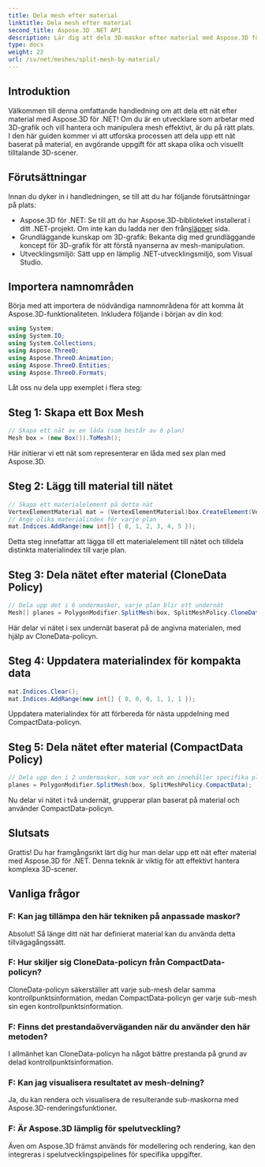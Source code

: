 ```yaml
---
title: Dela mesh efter material
linktitle: Dela mesh efter material
second_title: Aspose.3D .NET API
description: Lär dig att dela 3D-maskor efter material med Aspose.3D för .NET. Förbättra scenens organisation och effektivitet. Steg-för-steg-guide för utvecklare.
type: docs
weight: 22
url: /sv/net/meshes/split-mesh-by-material/
---
```

## Introduktion
Välkommen till denna omfattande handledning om att dela ett nät efter material med Aspose.3D för .NET! Om du är en utvecklare som arbetar med 3D-grafik och vill hantera och manipulera mesh effektivt, är du på rätt plats. I den här guiden kommer vi att utforska processen att dela upp ett nät baserat på material, en avgörande uppgift för att skapa olika och visuellt tilltalande 3D-scener.
## Förutsättningar
Innan du dyker in i handledningen, se till att du har följande förutsättningar på plats:
-  Aspose.3D för .NET: Se till att du har Aspose.3D-biblioteket installerat i ditt .NET-projekt. Om inte kan du ladda ner den från[släpper](https://releases.aspose.com/3d/net/) sida.
- Grundläggande kunskap om 3D-grafik: Bekanta dig med grundläggande koncept för 3D-grafik för att förstå nyanserna av mesh-manipulation.
- Utvecklingsmiljö: Sätt upp en lämplig .NET-utvecklingsmiljö, som Visual Studio.
## Importera namnområden
Börja med att importera de nödvändiga namnområdena för att komma åt Aspose.3D-funktionaliteten. Inkludera följande i början av din kod:
```csharp
using System;
using System.IO;
using System.Collections;
using Aspose.ThreeD;
using Aspose.ThreeD.Animation;
using Aspose.ThreeD.Entities;
using Aspose.ThreeD.Formats;
```
Låt oss nu dela upp exemplet i flera steg:
## Steg 1: Skapa ett Box Mesh
```csharp
// Skapa ett nät av en låda (som består av 6 plan)
Mesh box = (new Box()).ToMesh();
```
Här initierar vi ett nät som representerar en låda med sex plan med Aspose.3D.
## Steg 2: Lägg till material till nätet
```csharp
// Skapa ett materialelement på detta nät
VertexElementMaterial mat = (VertexElementMaterial)box.CreateElement(VertexElementType.Material, MappingMode.Polygon, ReferenceMode.Index);
// Ange olika materialindex för varje plan
mat.Indices.AddRange(new int[] { 0, 1, 2, 3, 4, 5 });
```
Detta steg innefattar att lägga till ett materialelement till nätet och tilldela distinkta materialindex till varje plan.
## Steg 3: Dela nätet efter material (CloneData Policy)
```csharp
// Dela upp det i 6 undermaskor, varje plan blir ett undernät
Mesh[] planes = PolygonModifier.SplitMesh(box, SplitMeshPolicy.CloneData);
```
Här delar vi nätet i sex undernät baserat på de angivna materialen, med hjälp av CloneData-policyn.
## Steg 4: Uppdatera materialindex för kompakta data
```csharp
mat.Indices.Clear();
mat.Indices.AddRange(new int[] { 0, 0, 0, 1, 1, 1 });
```
Uppdatera materialindex för att förbereda för nästa uppdelning med CompactData-policyn.
## Steg 5: Dela nätet efter material (CompactData Policy)
```csharp
// Dela upp den i 2 undermaskor, som var och en innehåller specifika plan
planes = PolygonModifier.SplitMesh(box, SplitMeshPolicy.CompactData);
```
Nu delar vi nätet i två undernät, grupperar plan baserat på material och använder CompactData-policyn.
## Slutsats
Grattis! Du har framgångsrikt lärt dig hur man delar upp ett nät efter material med Aspose.3D för .NET. Denna teknik är viktig för att effektivt hantera komplexa 3D-scener.
## Vanliga frågor
### F: Kan jag tillämpa den här tekniken på anpassade maskor?
Absolut! Så länge ditt nät har definierat material kan du använda detta tillvägagångssätt.
### F: Hur skiljer sig CloneData-policyn från CompactData-policyn?
CloneData-policyn säkerställer att varje sub-mesh delar samma kontrollpunktsinformation, medan CompactData-policyn ger varje sub-mesh sin egen kontrollpunktsinformation.
### F: Finns det prestandaöverväganden när du använder den här metoden?
I allmänhet kan CloneData-policyn ha något bättre prestanda på grund av delad kontrollpunktsinformation.
### F: Kan jag visualisera resultatet av mesh-delning?
Ja, du kan rendera och visualisera de resulterande sub-maskorna med Aspose.3D-renderingsfunktioner.
### F: Är Aspose.3D lämplig för spelutveckling?
Även om Aspose.3D främst används för modellering och rendering, kan den integreras i spelutvecklingspipelines för specifika uppgifter.